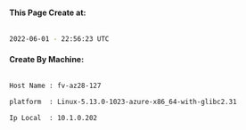 
   
#### This Page Create at:

```bash

2022-06-01 - 22:56:23 UTC

```

#### Create By Machine:

```bash

Host Name : fv-az28-127

platform  : Linux-5.13.0-1023-azure-x86_64-with-glibc2.31

Ip Local  : 10.1.0.202

```

